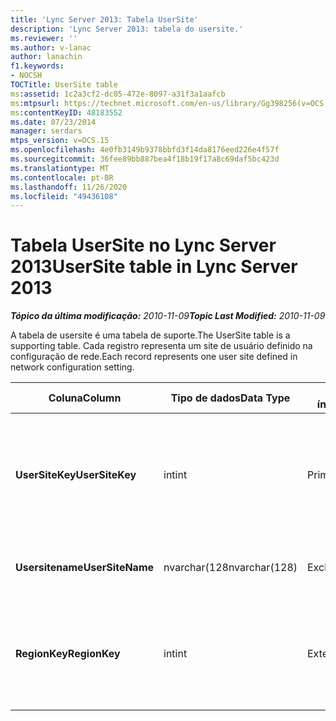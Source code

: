 ```yaml
---
title: 'Lync Server 2013: Tabela UserSite'
description: 'Lync Server 2013: tabela do usersite.'
ms.reviewer: ''
ms.author: v-lanac
author: lanachin
f1.keywords:
- NOCSH
TOCTitle: UserSite table
ms:assetid: 1c2a3cf2-dc05-472e-8097-a31f3a1aafcb
ms:mtpsurl: https://technet.microsoft.com/en-us/library/Gg398256(v=OCS.15)
ms:contentKeyID: 48183552
ms.date: 07/23/2014
manager: serdars
mtps_version: v=OCS.15
ms.openlocfilehash: 4e0fb3149b9378bbfd3f14da8176eed226e4f57f
ms.sourcegitcommit: 36fee89bb887bea4f18b19f17a8c69daf5bc423d
ms.translationtype: MT
ms.contentlocale: pt-BR
ms.lasthandoff: 11/26/2020
ms.locfileid: "49436108"
---
```

# <a name="usersite-table-in-lync-server-2013"></a><span data-ttu-id="b7b89-103">Tabela UserSite no Lync Server 2013</span><span class="sxs-lookup"><span data-stu-id="b7b89-103">UserSite table in Lync Server 2013</span></span>

<div data-xmlns="http://www.w3.org/1999/xhtml">

<div class="topic" data-xmlns="http://www.w3.org/1999/xhtml" data-msxsl="urn:schemas-microsoft-com:xslt" data-cs="https://msdn.microsoft.com/">

<div data-asp="https://msdn2.microsoft.com/asp">



</div>

<div id="mainSection">

<div id="mainBody"><span data-ttu-id="b7b89-104">

<span> </span></span><span class="sxs-lookup"><span data-stu-id="b7b89-104">

<span> </span></span></span>

<span data-ttu-id="b7b89-105">_**Tópico da última modificação:** 2010-11-09_</span><span class="sxs-lookup"><span data-stu-id="b7b89-105">_**Topic Last Modified:** 2010-11-09_</span></span>

<span data-ttu-id="b7b89-106">A tabela de usersite é uma tabela de suporte.</span><span class="sxs-lookup"><span data-stu-id="b7b89-106">The UserSite table is a supporting table.</span></span> <span data-ttu-id="b7b89-107">Cada registro representa um site de usuário definido na configuração de rede.</span><span class="sxs-lookup"><span data-stu-id="b7b89-107">Each record represents one user site defined in network configuration setting.</span></span>


<table>
<colgroup>
<col style="width: 25%" />
<col style="width: 25%" />
<col style="width: 25%" />
<col style="width: 25%" />
</colgroup>
<thead>
<tr class="header">
<th><span data-ttu-id="b7b89-108"><strong>Coluna</strong></span><span class="sxs-lookup"><span data-stu-id="b7b89-108"><strong>Column</strong></span></span></th>
<th><span data-ttu-id="b7b89-109"><strong>Tipo de dados</strong></span><span class="sxs-lookup"><span data-stu-id="b7b89-109"><strong>Data Type</strong></span></span></th>
<th><span data-ttu-id="b7b89-110"><strong>Chave/índice</strong></span><span class="sxs-lookup"><span data-stu-id="b7b89-110"><strong>Key/Index</strong></span></span></th>
<th><span data-ttu-id="b7b89-111"><strong>Detalhes</strong></span><span class="sxs-lookup"><span data-stu-id="b7b89-111"><strong>Details</strong></span></span></th>
</tr>
</thead>
<tbody>
<tr class="odd">
<td><p><span data-ttu-id="b7b89-112"><strong>UserSiteKey</strong></span><span class="sxs-lookup"><span data-stu-id="b7b89-112"><strong>UserSiteKey</strong></span></span></p></td>
<td><p><span data-ttu-id="b7b89-113">int</span><span class="sxs-lookup"><span data-stu-id="b7b89-113">int</span></span></p></td>
<td><p><span data-ttu-id="b7b89-114">Primária</span><span class="sxs-lookup"><span data-stu-id="b7b89-114">Primary</span></span></p></td>
<td><p><span data-ttu-id="b7b89-115">Número exclusivo que identifica o site do usuário.</span><span class="sxs-lookup"><span data-stu-id="b7b89-115">Unique number identifying the user site.</span></span></p></td>
</tr>
<tr class="even">
<td><p><span data-ttu-id="b7b89-116"><strong>Usersitename</strong></span><span class="sxs-lookup"><span data-stu-id="b7b89-116"><strong>UserSiteName</strong></span></span></p></td>
<td><p><span data-ttu-id="b7b89-117">nvarchar(128</span><span class="sxs-lookup"><span data-stu-id="b7b89-117">nvarchar(128)</span></span></p></td>
<td><p><span data-ttu-id="b7b89-118">Exclusividade</span><span class="sxs-lookup"><span data-stu-id="b7b89-118">Unique</span></span></p></td>
<td><p><span data-ttu-id="b7b89-119">Nome do site do usuário.</span><span class="sxs-lookup"><span data-stu-id="b7b89-119">User site’s name.</span></span></p></td>
</tr>
<tr class="odd">
<td><p><span data-ttu-id="b7b89-120"><strong>RegionKey</strong></span><span class="sxs-lookup"><span data-stu-id="b7b89-120"><strong>RegionKey</strong></span></span></p></td>
<td><p><span data-ttu-id="b7b89-121">int</span><span class="sxs-lookup"><span data-stu-id="b7b89-121">int</span></span></p></td>
<td><p><span data-ttu-id="b7b89-122">Exterior</span><span class="sxs-lookup"><span data-stu-id="b7b89-122">Foreign</span></span></p></td>
<td><p><span data-ttu-id="b7b89-123">Referenciado da <a href="lync-server-2013-region-table.md">tabela Region no Lync Server 2013</a>.</span><span class="sxs-lookup"><span data-stu-id="b7b89-123">Referenced from <a href="lync-server-2013-region-table.md">Region table in Lync Server 2013</a>.</span></span></p></td>
</tr>
</tbody>
</table><span data-ttu-id="b7b89-124">


</div>

<span> </span>

</div>

</div>

</span><span class="sxs-lookup"><span data-stu-id="b7b89-124">


</div>

<span> </span>

</div>

</div>

</span></span></div>

